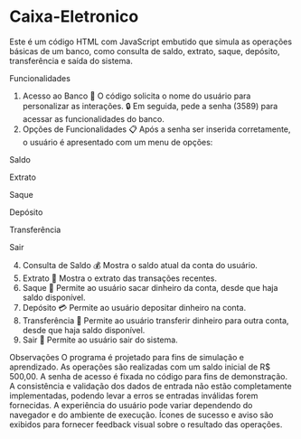# Caixa-Eletronico

Este é um código HTML com JavaScript embutido que simula as operações básicas de um banco, como consulta de saldo, extrato, saque, depósito, transferência e saída do sistema.

Funcionalidades
1. Acesso ao Banco
🏦 O código solicita o nome do usuário para personalizar as interações.
🔒 Em seguida, pede a senha (3589) para acessar as funcionalidades do banco.
2. Opções de Funcionalidades
📋 Após a senha ser inserida corretamente, o usuário é apresentado com um menu de opções:

  Saldo

  Extrato

  Saque

  Depósito

  Transferência

  Sair

4. Consulta de Saldo
💰 Mostra o saldo atual da conta do usuário.
5. Extrato
📜 Mostra o extrato das transações recentes.
6. Saque
💸 Permite ao usuário sacar dinheiro da conta, desde que haja saldo disponível.
7. Depósito
💳 Permite ao usuário depositar dinheiro na conta.
8. Transferência
🔄 Permite ao usuário transferir dinheiro para outra conta, desde que haja saldo disponível.
9. Sair
🚪 Permite ao usuário sair do sistema.

Observações
O programa é projetado para fins de simulação e aprendizado.
As operações são realizadas com um saldo inicial de R$ 500,00.
A senha de acesso é fixada no código para fins de demonstração.
A consistência e validação dos dados de entrada não estão completamente implementadas, podendo levar a erros se entradas inválidas forem fornecidas.
A experiência do usuário pode variar dependendo do navegador e do ambiente de execução.
Ícones de sucesso e aviso são exibidos para fornecer feedback visual sobre o resultado das operações.
